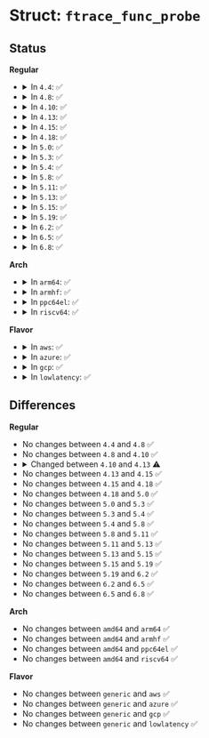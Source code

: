 # Struct: <code>ftrace_func_probe</code>

## Status
<b>Regular</b>
<ul>
<li>
<details>
<summary>In <code>4.4</code>: ✅</summary>

```c
struct ftrace_func_probe {
    struct hlist_node node;
    struct ftrace_probe_ops *ops;
    long unsigned int flags;
    long unsigned int ip;
    void *data;
    struct list_head free_list;
};
```
</details>
</li>
<li>
<details>
<summary>In <code>4.8</code>: ✅</summary>

```c
struct ftrace_func_probe {
    struct hlist_node node;
    struct ftrace_probe_ops *ops;
    long unsigned int flags;
    long unsigned int ip;
    void *data;
    struct list_head free_list;
};
```
</details>
</li>
<li>
<details>
<summary>In <code>4.10</code>: ✅</summary>

```c
struct ftrace_func_probe {
    struct hlist_node node;
    struct ftrace_probe_ops *ops;
    long unsigned int flags;
    long unsigned int ip;
    void *data;
    struct list_head free_list;
};
```
</details>
</li>
<li>
<details>
<summary>In <code>4.13</code>: ✅</summary>

```c
struct ftrace_func_probe {
    struct ftrace_probe_ops *probe_ops;
    struct ftrace_ops ops;
    struct trace_array *tr;
    struct list_head list;
    void *data;
    int ref;
};
```
</details>
</li>
<li>
<details>
<summary>In <code>4.15</code>: ✅</summary>

```c
struct ftrace_func_probe {
    struct ftrace_probe_ops *probe_ops;
    struct ftrace_ops ops;
    struct trace_array *tr;
    struct list_head list;
    void *data;
    int ref;
};
```
</details>
</li>
<li>
<details>
<summary>In <code>4.18</code>: ✅</summary>

```c
struct ftrace_func_probe {
    struct ftrace_probe_ops *probe_ops;
    struct ftrace_ops ops;
    struct trace_array *tr;
    struct list_head list;
    void *data;
    int ref;
};
```
</details>
</li>
<li>
<details>
<summary>In <code>5.0</code>: ✅</summary>

```c
struct ftrace_func_probe {
    struct ftrace_probe_ops *probe_ops;
    struct ftrace_ops ops;
    struct trace_array *tr;
    struct list_head list;
    void *data;
    int ref;
};
```
</details>
</li>
<li>
<details>
<summary>In <code>5.3</code>: ✅</summary>

```c
struct ftrace_func_probe {
    struct ftrace_probe_ops *probe_ops;
    struct ftrace_ops ops;
    struct trace_array *tr;
    struct list_head list;
    void *data;
    int ref;
};
```
</details>
</li>
<li>
<details>
<summary>In <code>5.4</code>: ✅</summary>

```c
struct ftrace_func_probe {
    struct ftrace_probe_ops *probe_ops;
    struct ftrace_ops ops;
    struct trace_array *tr;
    struct list_head list;
    void *data;
    int ref;
};
```
</details>
</li>
<li>
<details>
<summary>In <code>5.8</code>: ✅</summary>

```c
struct ftrace_func_probe {
    struct ftrace_probe_ops *probe_ops;
    struct ftrace_ops ops;
    struct trace_array *tr;
    struct list_head list;
    void *data;
    int ref;
};
```
</details>
</li>
<li>
<details>
<summary>In <code>5.11</code>: ✅</summary>

```c
struct ftrace_func_probe {
    struct ftrace_probe_ops *probe_ops;
    struct ftrace_ops ops;
    struct trace_array *tr;
    struct list_head list;
    void *data;
    int ref;
};
```
</details>
</li>
<li>
<details>
<summary>In <code>5.13</code>: ✅</summary>

```c
struct ftrace_func_probe {
    struct ftrace_probe_ops *probe_ops;
    struct ftrace_ops ops;
    struct trace_array *tr;
    struct list_head list;
    void *data;
    int ref;
};
```
</details>
</li>
<li>
<details>
<summary>In <code>5.15</code>: ✅</summary>

```c
struct ftrace_func_probe {
    struct ftrace_probe_ops *probe_ops;
    struct ftrace_ops ops;
    struct trace_array *tr;
    struct list_head list;
    void *data;
    int ref;
};
```
</details>
</li>
<li>
<details>
<summary>In <code>5.19</code>: ✅</summary>

```c
struct ftrace_func_probe {
    struct ftrace_probe_ops *probe_ops;
    struct ftrace_ops ops;
    struct trace_array *tr;
    struct list_head list;
    void *data;
    int ref;
};
```
</details>
</li>
<li>
<details>
<summary>In <code>6.2</code>: ✅</summary>

```c
struct ftrace_func_probe {
    struct ftrace_probe_ops *probe_ops;
    struct ftrace_ops ops;
    struct trace_array *tr;
    struct list_head list;
    void *data;
    int ref;
};
```
</details>
</li>
<li>
<details>
<summary>In <code>6.5</code>: ✅</summary>

```c
struct ftrace_func_probe {
    struct ftrace_probe_ops *probe_ops;
    struct ftrace_ops ops;
    struct trace_array *tr;
    struct list_head list;
    void *data;
    int ref;
};
```
</details>
</li>
<li>
<details>
<summary>In <code>6.8</code>: ✅</summary>

```c
struct ftrace_func_probe {
    struct ftrace_probe_ops *probe_ops;
    struct ftrace_ops ops;
    struct trace_array *tr;
    struct list_head list;
    void *data;
    int ref;
};
```
</details>
</li>
</ul>
<b>Arch</b>
<ul>
<li>
<details>
<summary>In <code>arm64</code>: ✅</summary>

```c
struct ftrace_func_probe {
    struct ftrace_probe_ops *probe_ops;
    struct ftrace_ops ops;
    struct trace_array *tr;
    struct list_head list;
    void *data;
    int ref;
};
```
</details>
</li>
<li>
<details>
<summary>In <code>armhf</code>: ✅</summary>

```c
struct ftrace_func_probe {
    struct ftrace_probe_ops *probe_ops;
    struct ftrace_ops ops;
    struct trace_array *tr;
    struct list_head list;
    void *data;
    int ref;
};
```
</details>
</li>
<li>
<details>
<summary>In <code>ppc64el</code>: ✅</summary>

```c
struct ftrace_func_probe {
    struct ftrace_probe_ops *probe_ops;
    struct ftrace_ops ops;
    struct trace_array *tr;
    struct list_head list;
    void *data;
    int ref;
};
```
</details>
</li>
<li>
<details>
<summary>In <code>riscv64</code>: ✅</summary>

```c
struct ftrace_func_probe {
    struct ftrace_probe_ops *probe_ops;
    struct ftrace_ops ops;
    struct trace_array *tr;
    struct list_head list;
    void *data;
    int ref;
};
```
</details>
</li>
</ul>
<b>Flavor</b>
<ul>
<li>
<details>
<summary>In <code>aws</code>: ✅</summary>

```c
struct ftrace_func_probe {
    struct ftrace_probe_ops *probe_ops;
    struct ftrace_ops ops;
    struct trace_array *tr;
    struct list_head list;
    void *data;
    int ref;
};
```
</details>
</li>
<li>
<details>
<summary>In <code>azure</code>: ✅</summary>

```c
struct ftrace_func_probe {
    struct ftrace_probe_ops *probe_ops;
    struct ftrace_ops ops;
    struct trace_array *tr;
    struct list_head list;
    void *data;
    int ref;
};
```
</details>
</li>
<li>
<details>
<summary>In <code>gcp</code>: ✅</summary>

```c
struct ftrace_func_probe {
    struct ftrace_probe_ops *probe_ops;
    struct ftrace_ops ops;
    struct trace_array *tr;
    struct list_head list;
    void *data;
    int ref;
};
```
</details>
</li>
<li>
<details>
<summary>In <code>lowlatency</code>: ✅</summary>

```c
struct ftrace_func_probe {
    struct ftrace_probe_ops *probe_ops;
    struct ftrace_ops ops;
    struct trace_array *tr;
    struct list_head list;
    void *data;
    int ref;
};
```
</details>
</li>
</ul>

## Differences
<b>Regular</b>
<ul>
<li>
No changes between <code>4.4</code> and <code>4.8</code> ✅
</li>
<li>
No changes between <code>4.8</code> and <code>4.10</code> ✅
</li>
<li>
<details>
<summary>Changed between <code>4.10</code> and <code>4.13</code> ⚠️</summary>
<ul>
<li>
<b>Field added. </b>
<code>struct ftrace_probe_ops *probe_ops</code>
</li>
<li>
<b>Field added. </b>
<code>struct trace_array *tr</code>
</li>
<li>
<b>Field added. </b>
<code>struct list_head list</code>
</li>
<li>
<b>Field added. </b>
<code>int ref</code>
</li>
<li>
<b>Field removed. </b>
<code>struct hlist_node node</code>
</li>
<li>
<b>Field removed. </b>
<code>long unsigned int flags</code>
</li>
<li>
<b>Field removed. </b>
<code>long unsigned int ip</code>
</li>
<li>
<b>Field removed. </b>
<code>struct list_head free_list</code>
</li>
<li>
<b>Field type changed. </b>
<code>struct ftrace_probe_ops *ops</code> ➡️ <code>struct ftrace_ops ops</code>
</li>
</ul>
</details>
</li>
<li>
No changes between <code>4.13</code> and <code>4.15</code> ✅
</li>
<li>
No changes between <code>4.15</code> and <code>4.18</code> ✅
</li>
<li>
No changes between <code>4.18</code> and <code>5.0</code> ✅
</li>
<li>
No changes between <code>5.0</code> and <code>5.3</code> ✅
</li>
<li>
No changes between <code>5.3</code> and <code>5.4</code> ✅
</li>
<li>
No changes between <code>5.4</code> and <code>5.8</code> ✅
</li>
<li>
No changes between <code>5.8</code> and <code>5.11</code> ✅
</li>
<li>
No changes between <code>5.11</code> and <code>5.13</code> ✅
</li>
<li>
No changes between <code>5.13</code> and <code>5.15</code> ✅
</li>
<li>
No changes between <code>5.15</code> and <code>5.19</code> ✅
</li>
<li>
No changes between <code>5.19</code> and <code>6.2</code> ✅
</li>
<li>
No changes between <code>6.2</code> and <code>6.5</code> ✅
</li>
<li>
No changes between <code>6.5</code> and <code>6.8</code> ✅
</li>
</ul>
<b>Arch</b>
<ul>
<li>
No changes between <code>amd64</code> and <code>arm64</code> ✅
</li>
<li>
No changes between <code>amd64</code> and <code>armhf</code> ✅
</li>
<li>
No changes between <code>amd64</code> and <code>ppc64el</code> ✅
</li>
<li>
No changes between <code>amd64</code> and <code>riscv64</code> ✅
</li>
</ul>
<b>Flavor</b>
<ul>
<li>
No changes between <code>generic</code> and <code>aws</code> ✅
</li>
<li>
No changes between <code>generic</code> and <code>azure</code> ✅
</li>
<li>
No changes between <code>generic</code> and <code>gcp</code> ✅
</li>
<li>
No changes between <code>generic</code> and <code>lowlatency</code> ✅
</li>
</ul>
